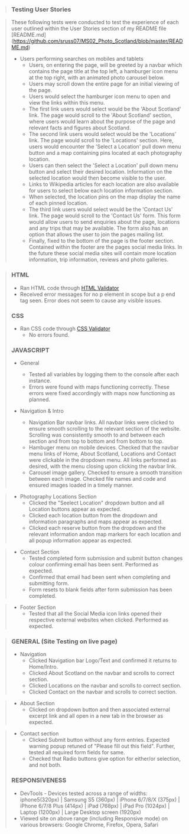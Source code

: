 > ### Testing User Stories

> These following tests were conducted to test the experience of each user outlined within the User Stories section of my README file [README.md] (https://github.com/sruss07/MS02_Photo_Scotland/blob/master/README.md)
>
>  * Users performing searches on mobiles and tablets
>    * Users, on entering the page, will be greeted by a navbar which contains the page title at the top left, a hamburger icon menu at the top right, with an animated photo carousel below.
>    * Users may scroll down the entire page for an initial viewing of the page. 
>    * Users would select the hamburger icon menu to open and view the links within this menu.
>    * The first link users would select would be the 'About Scotland' link. The page would scroll to the 'About Scotland' section, where users would learn about the purpose of the page and relevant facts and figures about Scotland.
>    * The second link users would select would be the 'Locations' link. The page would scroll to the 'Locations' section. Here, users would encounter the 'Select a Location' pull down menu button and a map containing pins located at each photography location.
>    * Users can then select the 'Select a Location' pull down menu button and select their desired location. Information on the selected location would then become visible to the user. 
>    * Links to Wikipedia articles for each location are also available for users to select below each location information section.
>    * When selected, the location pins on the map display the name of each pinned location. 
>    * The third link users would select would be the 'Contact Us' link. The page would scroll to the 'Contact Us' form. This form  would allow users to send enquiries about the page, locations and any trips that may be available. The form also has an option that allows the user to join the pages mailing list.
>    * Finally, fixed to the bottom of the page is the footer section. Contained within the footer are the pages social media links. In the future these social media sites will contain more location information, trip information, reviews and photo galleries.

> ### HTML
>
>  * Ran HTML code through [HTML Validator](https://validator.w3.org/) 
>  * Received error messages for no p element in scope but a p end tag seen. Error does not seem to cause any visible issues.
>
> ### CSS
> * Ran CSS code through [CSS Validator](https://jigsaw.w3.org/css-validator/)
>   *  No errors found.
> 
> ### JAVASCRIPT
>
>  * General
>    * Tested all variables by logging them to the console after each instance.
>    * Errors were found with maps functioning correctly. These errors were fixed accordingly with maps now functioning as planned.
>
> * Navigation & Intro
>   * Navigation Bar navbar links. All navbar links were clicked to ensure smooth scrolling to the relevant section of the website. Scrolling was consistently smooth to and between each section and from top to bottom and from bottom to top.
>   * Hambuger menu on mobile devices. Checked that the navbar menu links of Home, About Scotland, Locations and Contact were clickable in the dropdown menu. All links performed as desired, with the menu closing upon clicking the navbar link.
>   * Carousel image gallery. Checked to ensure a smooth transition between each image. Checked file names and code and ensured images loaded in a timely manner.

> * Photography Locations Section
>    * Clicked the "Seelect Location" dropdown button and all Location buttons appear as expected.
>    * Clicked each location button from the dropdown and information paragraphs and maps appear as expected.
>    * Clicked each reserve button from the dropdown and the relevant information andon map markers for each location and all popup information appear as expected.

>  * Contact Section
>    * Tested completed form submission and submit button changes colour confirming email has been sent. Performed as expected.
>    * Confirmed that email had been sent when completing and submitting form.
>    * Form resets to blank fields after form submission has been completed. 

>  * Footer Section
>    * Tested that all the Social Media icon links opened their respective external websites when clicked. Performed as expected.
 

> ### GENERAL (Site Testing on live page)
> 
>   * Navigation
>     * Clicked Navigation bar Logo/Text and confirmed it returns to Home/Intro.
>     * Clicked About Scotland on the navbar and scrolls to correct section.
>     * Clicked Locations on the navbar and scrolls to correct section.
>     * Clicked Contact on the navbar and scrolls to correct section.

>   * About Section
>     * Clicked on dropdown button and then associated external excerpt link and all open in a new tab in the browser as expected.

>   * Contact section
>     * Clicked Submit button without any form entries. Expected warning popup retuned of "Please fill out this field". Further, tested all required form fields for same.
>     * Checked that Radio buttons give option for either/or selection, and not both.
>
> ### RESPONSIVENESS
>
>   * DevTools - Devices tested across a range of widths: iphone5(320px) | Samsung S5 (360px) | iPhone 6/7/8/X (375px) | iPhone 6/7/8 Plus (414px) | iPad (768px) | iPad Pro (1024px) | Laptop (1200px) | Large Desktop screen (1920px)
>   * Viewed site on above range (including Responsive mode) on various browsers: Google Chrome, Firefox, Opera, Safari 